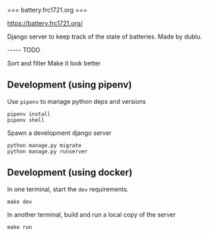 === battery.frc1721.org ===

https://battery.frc1721.org/

Django server to keep track of the state of batteries.
Made by dublu.

----- TODO

Sort and filter
Make it look better

## Development (using pipenv)

Use `pipenv` to manage python deps and versions

```shell
pipenv install
pipenv shell
```

Spawn a development django server

```shell
python manage.py migrate
python manage.py runserver
```

## Development (using docker)

In one terminal, start the `dev` requirements.

```shell
make dev
```

In another terminal, build and run a local copy of the server

```shell
make run
```
